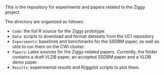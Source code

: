 This is the repository for experiments and papers related to the Ziggy project.

The directory are organized as follows:

* `Code`: the full R source for the Ziggy prototype
* `Data`: scripts to download and format datasets from the UCI repository
* `Experiments`: baselines and benchmarks for the SSDBM paper, as well as utils 
to run them on the CWI cluster.
* `Papers`: Latex sources for the Ziggy-related papers. Currently, the folder
  contains a draft VLDB paper, an accepted SSDBM paper and a VLDB demo paper.
* `Results`: experimental results and R/ggplot scripts to plot them.
